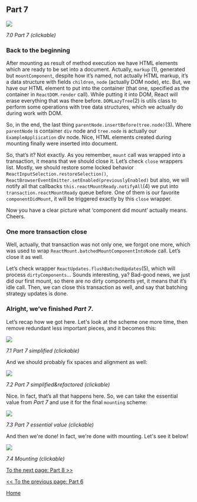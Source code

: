 ## Part 7

[![](https://rawgit.com/Bogdan-Lyashenko/Under-the-hood-ReactJS/master/stack/images/7/part-7.svg)](https://rawgit.com/Bogdan-Lyashenko/Under-the-hood-ReactJS/master/stack/images/7/part-7.svg)

<em>7.0 Part 7 (clickable)</em>

### Back to the beginning

After mounting as result of method execution we have HTML elements which are ready to be set into a document. Actually, `markup` (1), generated but `mountComponent`, despite how it’s named, not actually HTML markup, it’s a data structure with fields `children`, `node` (actually DOM node), etc. But, we have our HTML element to put into the container (that one, specified as the container in `ReactDOM.render` call). While putting it into DOM, React will erase everything that was there before. `DOMLazyTree`(2) is utils class to perform some operations with tree data structures, which we actually do during work with DOM.

So, in the end, the last thing `parentNode.insertBefore(tree.node)`(3). Where `parentNode` is container `div` node and `tree.node` is actually our `ExampleAppliication` div node. Nice, HTML elements created during mounting finally were inserted into document.

So, that’s it? Not exactly. As you remember, `mount` call was wrapped into a transaction, it means that we should close it. Let’s check `close` wrappers list. Mostly, we should restore some locked behavior `ReactInputSelection.restoreSelection()`, `ReactBrowserEventEmitter.setEnabled(previouslyEnabled)` but also, we will notify all that callbacks `this.reactMountReady.notifyAll`(4) we put into `transaction.reactMountReady` queue before. One of them is our favorite `componentDidMount`, it will be triggered exactly by this `close` wrapper.

Now you have a clear picture what ‘component did mount’ actually means. Cheers.

### One more transaction close

Well, actually, that transaction was not only one, we forgot one more, which was used to wrap `ReactMount.batchedMountComponentIntoNode` call. Let’s close it as well.

Let’s check wrapper `ReactUpdates.flushBatchedUpdates`(5), which will process `dirtyComponents`... Sounds interesting, ya? Bad-good news, we just did our first mount, so there are no dirty components yet, it means that it’s idle call. Then, we can close this transaction as well, and say that batching strategy updates is done.

### Alright, we’ve finished *Part 7*.

Let’s recap how we got here. Let's look at the scheme one more time, then remove redundant less important pieces, and it becomes this:

[![](https://rawgit.com/Bogdan-Lyashenko/Under-the-hood-ReactJS/master/stack/images/7/part-7-A.svg)](https://rawgit.com/Bogdan-Lyashenko/Under-the-hood-ReactJS/master/stack/images/7/part-7-A.svg)

<em>7.1 Part 7 simplified (clickable)</em>

And we should probably fix spaces and alignment as well:

[![](https://rawgit.com/Bogdan-Lyashenko/Under-the-hood-ReactJS/master/stack/images/7/part-7-B.svg)](https://rawgit.com/Bogdan-Lyashenko/Under-the-hood-ReactJS/master/stack/images/7/part-7-B.svg)

<em>7.2 Part 7 simplified&refactored (clickable)</em>

Nice. In fact, that’s all that happens here. So, we can take the essential value from *Part 7* and use it for the final `mounting` scheme:

[![](https://rawgit.com/Bogdan-Lyashenko/Under-the-hood-ReactJS/master/stack/images/7/part-7-C.svg)](https://rawgit.com/Bogdan-Lyashenko/Under-the-hood-ReactJS/master/stack/images/7/part-7-C.svg)

<em>7.3 Part 7 essential value (clickable)</em>

And then we're done! In fact, we're done with mounting. Let's see it below!


[![](https://rawgit.com/Bogdan-Lyashenko/Under-the-hood-ReactJS/master/stack/images/7/mounting-parts-C.svg)](https://rawgit.com/Bogdan-Lyashenko/Under-the-hood-ReactJS/master/stack/images/7/mounting-parts-C.svg)

<em>7.4 Mounting (clickable)</em>

[To the next page: Part 8 >>](./Part-8.md)

[<< To the previous page: Part 6](./Part-6.md)


[Home](../../README.md)
